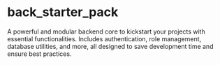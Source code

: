 # back_starter_pack
A powerful and modular backend core to kickstart your projects with essential functionalities. Includes authentication, role management, database utilities, and more, all designed to save development time and ensure best practices.
